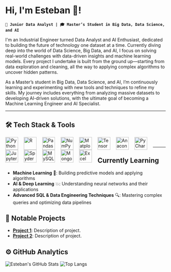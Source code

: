 # Hi, I'm Esteban 👾!

**`🎯 Junior Data Analyst | 🎓 Master’s Student in Big Data, Data Science, and AI`**

I'm an Industrial Engineer turned Data Analyst and AI Enthusiast, dedicated to building the future of technology one dataset at a time. Currently diving deep into the world of Data Science, Big Data, and AI, I focus on solving real-world challenges with data-driven insights and machine learning models. Every project I undertake is built from the ground up—starting from data exploration and cleaning, all the way to applying complex algorithms to uncover hidden patterns.

As a Master’s student in Big Data, Data Science, and AI, I’m continuously learning and experimenting with new tools and techniques to refine my skills. My journey includes everything from analyzing massive datasets to developing AI-driven solutions, with the ultimate goal of becoming a Machine Learning Engineer and AI Specialist.

---

## 🛠️ **Tech Stack & Tools**

<img align="left" alt="Python" width="40px" style="padding-right:15px;" src="https://www.svgrepo.com/show/452091/python.svg" />
<img align="left" alt="R" width="40px" style="padding-right:15px;" src="https://cdn.jsdelivr.net/gh/devicons/devicon/icons/r/r-original.svg" />
<img align="left" alt="Pandas" width="40px" style="padding-right:15px;" src="https://cdn.jsdelivr.net/gh/devicons/devicon/icons/pandas/pandas-original-wordmark.svg" />
<img align="left" alt="NumPy" width="40px" style="padding-right:15px;" src="https://cdn.jsdelivr.net/gh/devicons/devicon/icons/numpy/numpy-original.svg" />
<img align="left" alt="Matplotlib" width="40px" style="padding-right:15px;" src="https://cdn.jsdelivr.net/gh/devicons/devicon/icons/matplotlib/matplotlib-original.svg" />
<img align="left" alt="TensorFlow" width="40px" style="padding-right:15px;" src="https://cdn.jsdelivr.net/gh/devicons/devicon/icons/tensorflow/tensorflow-original.svg" />
<img align="left" alt="Anaconda" width="40px" style="padding-right:15px;" src="https://cdn.jsdelivr.net/gh/devicons/devicon/icons/anaconda/anaconda-original.svg" />
<img align="left" alt="PyCharm" width="40px" style="padding-right:15px;" src="https://cdn.jsdelivr.net/gh/devicons/devicon/icons/pycharm/pycharm-original.svg" />
<img align="left" alt="Jupyter" width="40px" style="padding-right:15px;" src="https://cdn.jsdelivr.net/gh/devicons/devicon/icons/jupyter/jupyter-original.svg" />
<img align="left" alt="Spyder" width="40px" style="padding-right:15px;" src="https://cdn.jsdelivr.net/gh/devicons/devicon/icons/spyder/spyder-original.svg" />
<img align="left" alt="MySQL" width="40px" style="padding-right:15px;" src="https://cdn.jsdelivr.net/gh/devicons/devicon/icons/mysql/mysql-original-wordmark.svg" />
<img align="left" alt="MongoDB" width="40px" style="padding-right:15px;" src="https://www.svgrepo.com/show/331488/mongodb.svg" />
<img align="left" alt="Excel" width="40px" style="padding-right:15px;" src="https://www.svgrepo.com/show/373589/excel.svg"/>

<br/>

---
## Currently Learning
- **Machine Learning** 🧠: Building predictive models and applying algorithms
- **AI & Deep Learning** 💥: Understanding neural networks and their applications
- **Advanced SQL & Data Engineering Techniques** 🔍: Mastering complex queries and optimizing data pipelines

## 📂 Notable Projects
- [**Project 1**](https://github.com/yourusername/project1): Description of project.
- [**Project 2**](https://github.com/yourusername/project2): Description of project.

## ⚙️ GitHub Analytics

![Esteban's GitHub Stats](https://github-readme-stats.vercel.app/api?username=estebannromeroo&show_icons=true&theme=dark)
![Top Langs](https://github-readme-stats.vercel.app/api/top-langs/?username=estebannromeroo&langs_count=8&theme=dark)
